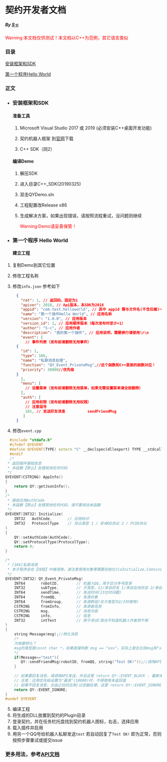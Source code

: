 # 契约开发者文档

##### By [S·c]( https://github.com/ScSofts )

<font color="red">Warning:本文档仅供测试！本文档以C++为范例，其它语言类似</font>

### 目录

<a href="#setup">安装框架和SDK</a>

<a href="#example">第一个程序Hello World</a>

### 正文

- ###  <a id="setup">安装框架和SDK</a>

  ####  准备工具
  1. Microsoft Visual Studio 2017 或 2019 (必须安装C++桌面开发功能)
  
  2. 契约机器人框架  到[官网]( https://qybot.net/ )下载
  
  3. C++ SDK（同2）
  
  #### 编译Demo
  
  1. 解压SDK
  
  2. 进入目录C++_SDK(20190325)
  
  3. 双击QYDemo.sln
  
  4. 工程配置改Release x86
  
  5. 生成解决方案，如果出现错误，请按照流程重试，没问题则继续
  
     <font color="red">Warning:Demo请妥善保管！</font>

- ### <a id="example">第一个程序 Hello World</a>

  #### 建立工程

 1. 复制Demo到其它位置

 2. 修改工程名称

 3. 修改`info.json` 参考如下 
```json
     {
       "ret": 1, // 返回码，固定为1
       "apiver": 2018, // Api版本，本SDK为2018
       "appid": "com.test.helloworld", // 其中 appid 需与文件名(不含后缀)一致, 如appid=com.demo.cpp, 则文件名为com.demo.cpp.qyk(或.qyk.dll)
       "name": "第一个插件Hello World", // 应用名称
       "version": "1.0.0", // 应用版本
       "version_id": 1, // 应用顺序版本（每次发布时至少+1）
       "author": "S·c", // 应用作者
       "description": "我的第一个插件", // 应用说明，需要换行请使用\r\n
       "event": [ 
         // 事件列表（发布前请删除无用事件）
     {
       "id": 1,
       "type": 166,
       "name": "私聊消息处理",
       "function": "QY_Event_PrivateMsg",//这个函数和C++里面的函数对应！
       "priority": 30000//优先级
     }
       ],
       "menu": [
         // 设置菜单（发布前请删除无用菜单，如果无需设置菜单请全部删除）
       ],
       "auth": [
         // 应用权限（发布前请删除无用权限）
         // 注意逗号
         101, // 发送好友消息          sendFriendMsg
        ]
     }
```

  4. 修改`event.cpp`

```c++
  #include "stdafx.h"
  #ifndef QYEVENT
  #define QYEVENT(TYPE) extern "C" __declspec(dllexport) TYPE __stdcall 
  #endif
  /*
 * 返回插件基础信息
 * 本函数【禁止】处理其他任何代码
 */
QYEVENT(CSTRING) AppInfo()
{
	return QY::getJsonInfo();
}
/*
 * 接收应用AuthCode
 * 本函数【禁止】处理其他任何代码，请不要改动本函数
 */
QYEVENT(INT32) Initialize(
	INT32	AuthCode,		// 应用标识
	INT32	ProtocolType	// 协议类型 1 / 安卓QQ协议 2 / PCQQ协议
)
{
	QY::setAuthCode(AuthCode);
	QY::setProtocolType(ProtocolType);
	return 0;
}

/*
 * [166]私聊消息
 * 本子程序会在【线程】中被调用，请注意使用对象等需要初始化(CoInitialize,CoUninitialize)。
 */
QYEVENT(INT32) QY_Event_PrivateMsg(
	INT64		robotID,		// 机器人QQ，用于区分多号登录
	INT32		subType,		// 子类型，11/来自好友 1/来自在线状态 2/来自群 3/来自讨论组 4/来自公众号
	INT64		sendTime,		// 发送时间(13位时间戳)
	INT64		fromQQ,			// 来源对象
	INT64		fromGroup,		// 来源群组(仅子类型为2/3时使用)
	CSTRING		fromInfo,		// 来源者信息
	CSTRING		msg,			// 消息内容
	CSTRING		info,			// 信息
	INT32		intTest			// 用于测试(我也不知道机器人作者想干嘛
)
{
	string Message(msg);//转化消息
    /*
    为啥要转化？
    msg的类型是cosnt char *，如果直接判断 msg == "xxx"，实际上是在比较msg和"xxx"在内存中的位置，所以恒为false。转化成了string类型，就能正常比较啦！
    */
    if(Message=="test"){
       QY::sendFriendMsg(robotID, fromQQ, string("Test OK!"));//调用API
    }
	
	// 如果要回复消息，请调用API发送，并且这里 return QY::EVENT_BLOCK - 截断本条消息，不再继续处理
	// 注意：应用优先级设置为"最高"(10000)时，不得使用本返回值
	// 如果不回复消息，交由之后的应用/过滤器处理，这里 return QY::EVENT_IGNORE - 忽略本条消息
	return QY::EVENT_IGNORE;
}
#undef QYEVENT
```

5. 编译工程
6. 将生成的DLL放置到契约的Plugin目录
7. 登录契约，并在任务栏托盘找到契约机器人图标，右击，选择应用
8. 载入插件并启用
9. 用另一个QQ号给机器人私聊发送`test` 若自动回复了`Test OK!` 即为正常，否则按照步骤重试或提交issue



### 更多用法，参考[API文档](api.md)